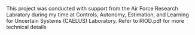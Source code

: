 This project was conducted with support from the Air Force Research Labratory during my time at Controls, Autonomy, Estimation, and Learning for Uncertain Systems (CAELUS) Laboratory. Refer to RIOD.pdf for more technical details
